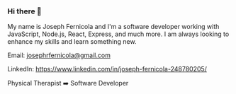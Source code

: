 ### Hi there 👋


My name is Joseph Fernicola and I'm a software developer working with JavaScript, Node.js, React, Express, and much more. I am always looking to enhance my skills and learn something new.

Email:  josephrfernicola@gmail.com <br />

LinkedIn:  https://www.linkedin.com/in/joseph-fernicola-248780205/ <br />

Physical Therapist ➡️ Software Developer
